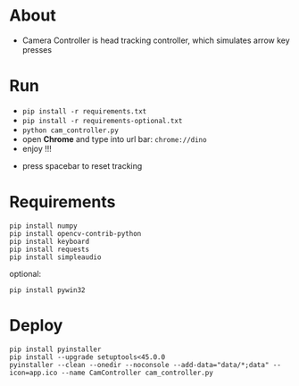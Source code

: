 # About
- Camera Controller is head tracking controller, which simulates arrow key presses

# Run
- `pip install -r requirements.txt`
- `pip install -r requirements-optional.txt`
- `python cam_controller.py`
- open **Chrome** and type into url bar: `chrome://dino`
- enjoy !!!

* press spacebar to reset tracking

# Requirements
```
pip install numpy
pip install opencv-contrib-python
pip install keyboard
pip install requests
pip install simpleaudio
```
optional:
```
pip install pywin32
```

# Deploy
```
pip install pyinstaller
pip install --upgrade setuptools<45.0.0
pyinstaller --clean --onedir --noconsole --add-data="data/*;data" --icon=app.ico --name CamController cam_controller.py
```